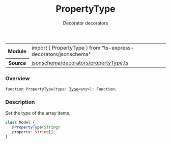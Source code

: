 <header class="symbol-info-header">    <h1 id="propertytype">PropertyType</h1>    <label class="symbol-info-type-label decorator">Decorator</label>    <label class="api-type-label decorators">decorators</label>  </header>
<section class="symbol-info">      <table class="is-full-width">        <tbody>        <tr>          <th>Module</th>          <td>            <div class="lang-typescript">                <span class="token keyword">import</span> { PropertyType }                 <span class="token keyword">from</span>                 <span class="token string">"ts-express-decorators/jsonschema"</span>                            </div>          </td>        </tr>        <tr>          <th>Source</th>          <td>            <a href="https://romakita.github.io/ts-express-decorators/#//blob/v2.15.1/src/jsonschema/decorators/propertyType.ts#L0-L0">                jsonschema/decorators/propertyType.ts            </a>        </td>        </tr>                </tbody>      </table>    </section>

### Overview

<pre><code class="typescript-lang">function <span class="token function">PropertyType</span><span class="token punctuation">(</span>type<span class="token punctuation">:</span> <a href="#api/common/core/type"><span class="token">Type</span></a><<span class="token keyword">any</span>><span class="token punctuation">)</span><span class="token punctuation">:</span> Function<span class="token punctuation">;</span></code></pre>

### Description

Set the type of the array items.

```typescript
class Model {
   @PropertyType(String)
   property: string[];
}
```
